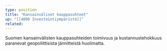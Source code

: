 ```yaml
---
type: position
title: "Kansainväliset kauppasuhteet"
up: "[[4000 Investointiympäristö]]"
related:
---
```


Suomen kansainvälisten kauppasuhteiden toimivuus ja kustannustehokkuus paranevat geopoliittisista jännitteistä huolimatta.